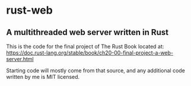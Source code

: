 # rust-web
## A multithreaded web server written in Rust

This is the code for the final project of The Rust Book located at:
https://doc.rust-lang.org/stable/book/ch20-00-final-project-a-web-server.html

Starting code will mostly come from that source, and any additional code written by me is MIT licensed.
